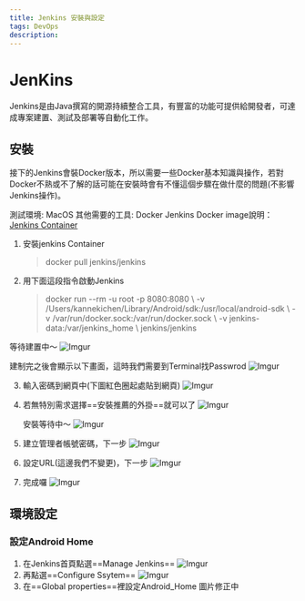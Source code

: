 ```yaml
---
title: Jenkins 安裝與設定
tags: DevOps
description:
---
```

# JenKins
Jenkins是由Java撰寫的開源持續整合工具，有豐富的功能可提供給開發者，可達成專案建置、測試及部署等自動化工作。

## 安裝

接下的Jenkins會裝Docker版本，所以需要一些Docker基本知識與操作，若對Docker不熟或不了解的話可能在安裝時會有不懂這個步驟在做什麼的問題(不影響Jenkins操作)。

測試環境: MacOS
其他需要的工具: Docker
Jenkins Docker image說明：[Jenkins Container](https://hub.docker.com/r/jenkins/jenkins)

1. 安裝jenkins Container
    >docker pull jenkins/jenkins

2. 用下面這段指令啟動Jenkins
    >  docker run --rm -u root -p 8080:8080 \\
     > -v /Users/kannekichen/Library/Android/sdk:/usr/local/android-sdk \\
     > -v /var/run/docker.sock:/var/run/docker.sock \\
     > -v jenkins-data:/var/jenkins_home \\
     > jenkins/jenkins

等待建置中～
![Imgur](https://i.imgur.com/7zY33ho.png)

建制完之後會顯示以下畫面，這時我們需要到Terminal找Passwrod
![Imgur](https://i.imgur.com/PcfBTKD.png)

3. 輸入密碼到網頁中(下圖紅色圈起處貼到網頁)
    ![Imgur](https://i.imgur.com/VooDnle.png)
4. 若無特別需求選擇==安裝推薦的外掛==就可以了
    ![Imgur](https://i.imgur.com/mfi9t0B.png)
    
    安裝等待中～
    ![Imgur](https://i.imgur.com/HwqNsmQ.png)
5. 建立管理者帳號密碼，下一步
    ![Imgur](https://i.imgur.com/tj4HRkZ.png)
6. 設定URL(這邊我們不變更)，下一步
    ![Imgur](https://i.imgur.com/7gBVbQJ.png)
7. 完成囉
    ![Imgur](https://i.imgur.com/igt8WyA.png)

## 環境設定
### 設定Android Home

1. 在Jenkins首頁點選==Manage Jenkins==
    ![Imgur](https://i.imgur.com/rsWujym.png)
2. 再點選==Configure Ssytem==
    ![Imgur](https://i.imgur.com/SGs2sKd.png)
3. 在==Global properties==裡設定Android_Home
    圖片修正中